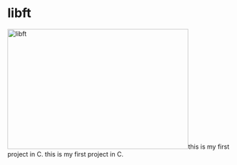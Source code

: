 # libft
<img src="https://wallpaperaccess.com/full/5487854.jpg" alt="libft" width="405" height="270">this is my first project in C.
this is my first project in C.
